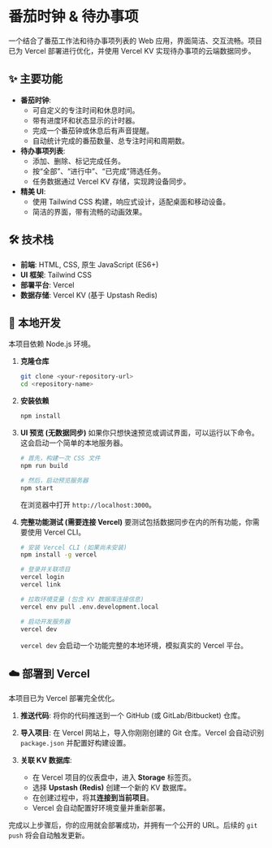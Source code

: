 # 番茄时钟 & 待办事项

一个结合了番茄工作法和待办事项列表的 Web 应用，界面简洁、交互流畅。项目已为 Vercel 部署进行优化，并使用 Vercel KV 实现待办事项的云端数据同步。

## ✨ 主要功能

- **番茄时钟**:
  - 可自定义的专注时间和休息时间。
  - 带有进度环和状态显示的计时器。
  - 完成一个番茄钟或休息后有声音提醒。
  - 自动统计完成的番茄数量、总专注时间和周期数。
- **待办事项列表**:
  - 添加、删除、标记完成任务。
  - 按“全部”、“进行中”、“已完成”筛选任务。
  - 任务数据通过 Vercel KV 存储，实现跨设备同步。
- **精美 UI**:
  - 使用 Tailwind CSS 构建，响应式设计，适配桌面和移动设备。
  - 简洁的界面，带有流畅的动画效果。

## 🛠️ 技术栈

- **前端**: HTML, CSS, 原生 JavaScript (ES6+)
- **UI 框架**: Tailwind CSS
- **部署平台**: Vercel
- **数据存储**: Vercel KV (基于 Upstash Redis)

## 🚀 本地开发

本项目依赖 Node.js 环境。

1.  **克隆仓库**
    ```bash
    git clone <your-repository-url>
    cd <repository-name>
    ```

2.  **安装依赖**
    ```bash
    npm install
    ```

3.  **UI 预览 (无数据同步)**
    如果你只想快速预览或调试界面，可以运行以下命令。这会启动一个简单的本地服务器。
    ```bash
    # 首先，构建一次 CSS 文件
    npm run build

    # 然后，启动预览服务器
    npm start
    ```
    在浏览器中打开 `http://localhost:3000`。

4.  **完整功能测试 (需要连接 Vercel)**
    要测试包括数据同步在内的所有功能，你需要使用 Vercel CLI。
    ```bash
    # 安装 Vercel CLI (如果尚未安装)
    npm install -g vercel

    # 登录并关联项目
    vercel login
    vercel link

    # 拉取环境变量 (包含 KV 数据库连接信息)
    vercel env pull .env.development.local

    # 启动开发服务器
    vercel dev
    ```
    `vercel dev` 会启动一个功能完整的本地环境，模拟真实的 Vercel 平台。

## ☁️ 部署到 Vercel

本项目已为 Vercel 部署完全优化。

1.  **推送代码**: 将你的代码推送到一个 GitHub (或 GitLab/Bitbucket) 仓库。

2.  **导入项目**: 在 Vercel 网站上，导入你刚刚创建的 Git 仓库。Vercel 会自动识别 `package.json` 并配置好构建设置。

3.  **关联 KV 数据库**:
    - 在 Vercel 项目的仪表盘中，进入 **Storage** 标签页。
    - 选择 **Upstash (Redis)** 创建一个新的 KV 数据库。
    - 在创建过程中，将其**连接到当前项目**。
    - Vercel 会自动配置好环境变量并重新部署。

完成以上步骤后，你的应用就会部署成功，并拥有一个公开的 URL。后续的 `git push` 将会自动触发更新。